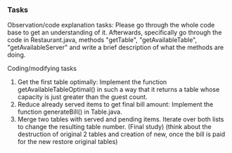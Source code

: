 ### Tasks
Observation/code explanation tasks:
Please go through the whole code base to get an understanding of it. Afterwards, specifically go through the code in Restaurant.java, methods "getTable", "getAvailableTable", "getAvailableServer" and write a brief description of what the methods are doing.

Coding/modifying tasks
1. Get the first table optimally: Implement the function getAvailableTableOptimal() in such a way that it returns a table whose capacity is just greater than the guest count.
2. Reduce already served items to get final bill amount: Implement the function generateBill() in Table.java.
3. Merge two tables with served and pending items. Iterate over both lists to change the resulting table number. (Final study)
 (think about the destruction of original 2 tables and creation of new, once the bill is paid for the new restore original tables)
